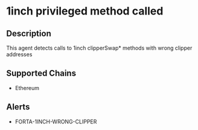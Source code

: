 # 1inch privileged method called

## Description

This agent detects calls to 1inch clipperSwap* methods with wrong clipper addresses

## Supported Chains

- Ethereum

## Alerts

- FORTA-1INCH-WRONG-CLIPPER
